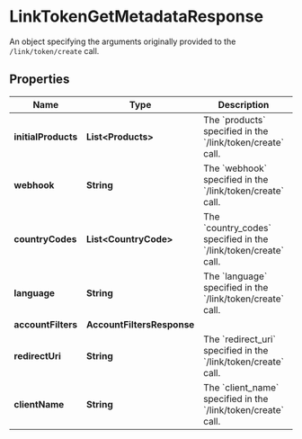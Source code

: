 

# LinkTokenGetMetadataResponse

An object specifying the arguments originally provided to the `/link/token/create` call.

## Properties

| Name | Type | Description | Notes |
|------------ | ------------- | ------------- | -------------|
|**initialProducts** | **List&lt;Products&gt;** | The &#x60;products&#x60; specified in the &#x60;/link/token/create&#x60; call. |  |
|**webhook** | **String** | The &#x60;webhook&#x60; specified in the &#x60;/link/token/create&#x60; call. |  |
|**countryCodes** | **List&lt;CountryCode&gt;** | The &#x60;country_codes&#x60; specified in the &#x60;/link/token/create&#x60; call. |  |
|**language** | **String** | The &#x60;language&#x60; specified in the &#x60;/link/token/create&#x60; call. |  |
|**accountFilters** | **AccountFiltersResponse** |  |  [optional] |
|**redirectUri** | **String** | The &#x60;redirect_uri&#x60; specified in the &#x60;/link/token/create&#x60; call. |  |
|**clientName** | **String** | The &#x60;client_name&#x60; specified in the &#x60;/link/token/create&#x60; call. |  |



